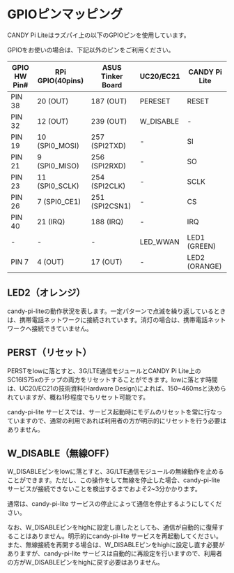 <!-- toc -->

# GPIOピンマッピング

CANDY Pi Liteはラズパイ上の以下のGPIOピンを使用しています。

GPIOをお使いの場合は、下記以外のピンをご利用ください。

| GPIO HW Pin#  | RPi GPIO(40pins) | ASUS Tinker Board |   UC20/EC21   | CANDY Pi Lite |
| ------------- | ---------------- | ----------------- | ------------- | ------------- |
|     PIN 38    |  20 (OUT)        |  187 (OUT)        |    PERESET    |     RESET     |
|     PIN 32    |  12 (OUT)        |  239 (OUT)        |   W_DISABLE   |       -       |
|     PIN 19    |  10 (SPI0_MOSI)  |  257 (SPI2TXD)    |       -       |       SI      |
|     PIN 21    |   9 (SPI0_MISO)  |  256 (SPI2RXD)    |       -       |       SO      |
|     PIN 23    |  11 (SPI0_SCLK)  |  254 (SPI2CLK)    |       -       |      SCLK     |
|     PIN 26    |   7 (SPI0_CE1)   |  251 (SPI2CSN1)   |       -       |       CS      |
|     PIN 40    |  21 (IRQ)        |  188 (IRQ)        |       -       |      IRQ      |
|       -       |       -          |       -           |   LED_WWAN    |  LED1 (GREEN) |
|     PIN  7    |   4 (OUT)        |  17 (OUT)         |       -       |  LED2 (ORANGE)|

## LED2（オレンジ）

candy-pi-liteの動作状況を表します。一定パターンで点滅を繰り返しているときは、携帯電話ネットワークに接続されています。消灯の場合は、携帯電話ネットワークへ接続できていません。

## PERST（リセット）

PERSTをlowに落とすと、3G/LTE通信モジュールとCANDY Pi Lite上のSC16IS75xのチップの両方をリセットすることができます。lowに落とす時間は、UC20/EC21の技術資料(Hardware Design)によれば、150~460msと決められていますが、概ね1秒程度でもリセット可能です。

candy-pi-lite サービスでは、サービス起動時にモデムのリセットを常に行なっていますので、通常の利用であれば利用者の方が明示的にリセットを行う必要はありません。

## W_DISABLE（無線OFF）

W_DISABLEピンをlowに落とすと、3G/LTE通信モジュールの無線動作を止めることができます。ただし、この操作をして無線を停止した場合、candy-pi-lite サービスが接続できないことを検出するまでおよそ2~3分かかります。

通常は、candy-pi-lite サービスの停止によって通信を停止するようにしてください。

なお、W_DISABLEピンをhighに設定し直したとしても、通信が自動的に復帰することはありません。明示的にcandy-pi-lite サービスを再起動してください。また、無線接続を再開する場合は、W_DISABLEピンをhighに設定し直す必要がありますが、candy-pi-lite サービスは自動的に再設定を行いますので、利用者の方がW_DISABLEピンをhighに戻す必要はありません。
